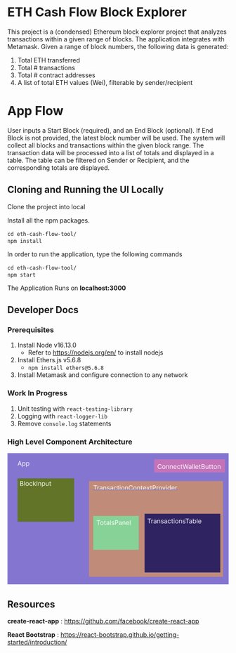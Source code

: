# ETH Cash Flow Block Explorer

This project is a (condensed) Ethereum block explorer project that analyzes transactions within a given range of blocks. The application integrates with Metamask. Given a range of block numbers, the following data is generated:

1. Total ETH transferred
2. Total # transactions
3. Total # contract addresses
4. A list of total ETH values (Wei), filterable by sender/recipient

# App Flow

User inputs a Start Block (required), and an End Block (optional). If End Block is not provided, the latest block number will be used. The system will collect all blocks and transactions within the given block range. The transaction data will be processed into a list of totals and displayed in a table. The table can be filtered on Sender or Recipient, and the corresponding totals are displayed.

## Cloning and Running the UI Locally

Clone the project into local

Install all the npm packages.

```
cd eth-cash-flow-tool/
npm install
```

In order to run the application, type the following commands

```
cd eth-cash-flow-tool/
npm start
```

The Application Runs on **localhost:3000**

## Developer Docs

### Prerequisites

1. Install Node v16.13.0
   - Refer to https://nodejs.org/en/ to install nodejs
2. Install Ethers.js v5.6.8
   - `npm install ethers@5.6.8`
3. Install Metamask and configure connection to any network

### Work In Progress

1. Unit testing with `react-testing-library`
2. Logging with `react-logger-lib`
3. Remove `console.log` statements

### High Level Component Architecture

![](component-architecture-diagram.png)
## Resources

**create-react-app** :
https://github.com/facebook/create-react-app

**React Bootstrap** : https://react-bootstrap.github.io/getting-started/introduction/

```

```
